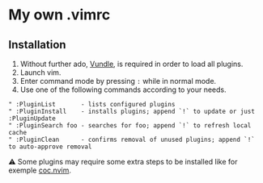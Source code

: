 # My own .vimrc

## Installation

1. Without further ado, [Vundle](https://github.com/VundleVim/Vundle.vim), is required in order to load all plugins.
2. Launch vim.
3. Enter command mode by pressing `:` while in normal mode.
4. Use one of the following commands according to your needs.
```vim
" :PluginList       - lists configured plugins
" :PluginInstall    - installs plugins; append `!` to update or just :PluginUpdate
" :PluginSearch foo - searches for foo; append `!` to refresh local cache
" :PluginClean      - confirms removal of unused plugins; append `!` to auto-approve removal
```
:warning: Some plugins may require some extra steps to be installed like for exemple [coc.nvim](https://github.com/neoclide/coc.nvim).
